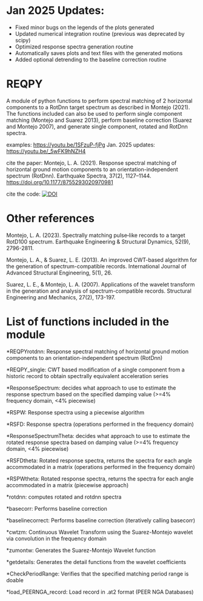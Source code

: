 # Jan 2025 Updates:

-	Fixed minor bugs on the legends of the plots generated
-	Updated numerical integration routine (previous was deprecated by scipy)
-	Optimized response spectra generation routine
-	Automatically saves plots and text files with the generated motions
-	Added optional detrending to the baseline correction routine

# REQPY

A module of python functions to perform spectral matching of 2 horizontal components to a RotDnn target spectrum as described in Montejo (2021). The functions included can also be used to perform single component matching (Montejo and Suarez 2013), perform baseline correction (Suarez and Montejo 2007), and generate single component, rotated and RotDnn spectra.

examples: https://youtu.be/1SFzuP-fjPg
Jan. 2025 updates: https://youtu.be/_5wFK9hNZH4 

cite the paper: Montejo, L. A. (2021). Response spectral matching of horizontal ground motion components to an orientation-independent spectrum (RotDnn). Earthquake Spectra, 37(2), 1127–1144. https://doi.org/10.1177/8755293020970981

cite the code:  [![DOI](https://zenodo.org/badge/287290497.svg)](https://zenodo.org/badge/latestdoi/287290497)

# Other references
Montejo, L. A. (2023). Spectrally matching pulse‐like records to a target RotD100 spectrum. Earthquake Engineering & Structural Dynamics, 52(9), 2796-2811.

Montejo, L. A., & Suarez, L. E. (2013). An improved CWT-based algorithm for the generation of spectrum-compatible records. International Journal of Advanced Structural Engineering, 5(1), 26.

Suarez, L. E., & Montejo, L. A. (2007). Applications of the wavelet transform in the generation and analysis of spectrum-compatible records. Structural Engineering and Mechanics, 27(2), 173-197.

# List of functions included in the module

*REQPYrotdnn: Response spectral matching of horizontal ground motion components to an orientation-independent spectrum (RotDnn)

*REQPY_single: CWT based modification of a single component from a historic record to obtain spectrally equivalent acceleration series 
             
*ResponseSpectrum: decides what approach to use to estimate the response spectrum based on the specified damping value (>=4% frequency domain, <4% piecewise)

*RSPW: Response spectra using a piecewise algorithm

*RSFD: Response spectra (operations performed in the frequency domain)

*ResponseSpectrumTheta: decides what approach to use to estimate the rotated 
response spectra based on damping value (>=4% frequency domain, <4% piecewise)

*RSFDtheta: Rotated response spectra, returns the spectra for each angle 
accommodated in a matrix (operations performed in the frequency domain)

*RSPWtheta: Rotated response spectra, returns the spectra for each angle 
accommodated in a matrix (piecewise approach)

*rotdnn: computes rotated and rotdnn spectra

*basecorr: Performs baseline correction

*baselinecorrect: Performs baseline correction (iteratively calling basecorr)

*cwtzm: Continuous Wavelet Transform using the Suarez-Montejo wavelet via 
convolution in the frequency domain

*zumontw: Generates the Suarez-Montejo Wavelet function

*getdetails: Generates the detail functions from the wavelet coefficients

*CheckPeriodRange: Verifies that the specified matching period range is doable

*load_PEERNGA_record: Load record in .at2 format (PEER NGA Databases)        

